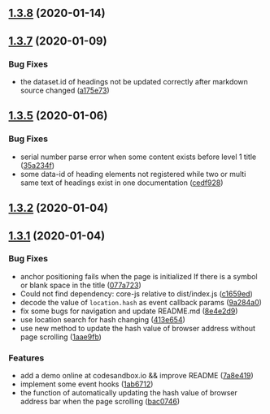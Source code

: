 <a name="1.3.8"></a>
## [1.3.8](https://github.com/parksben/markdown-navbar/compare/1.3.7...v1.3.8) (2020-01-14)



<a name="1.3.7"></a>
## [1.3.7](https://github.com/parksben/markdown-navbar/compare/1.3.5...1.3.7) (2020-01-09)


### Bug Fixes

* the dataset.id of headings not be updated correctly after markdown source changed ([a175e73](https://github.com/parksben/markdown-navbar/commit/a175e73))



<a name="1.3.5"></a>
## [1.3.5](https://github.com/parksben/markdown-navbar/compare/1.3.2...1.3.5) (2020-01-06)


### Bug Fixes

* serial number parse error when some content exists before level 1 title ([35a234f](https://github.com/parksben/markdown-navbar/commit/35a234f))
* some data-id of heading elements not registered while two or multi same text of headings exist in one documentation ([cedf928](https://github.com/parksben/markdown-navbar/commit/cedf928))



<a name="1.3.2"></a>
## [1.3.2](https://github.com/parksben/markdown-navbar/compare/v1.3.1...1.3.2) (2020-01-04)



<a name="1.3.1"></a>
## [1.3.1](https://github.com/parksben/markdown-navbar/compare/8e4e2d9...v1.3.1) (2020-01-04)


### Bug Fixes

* anchor positioning fails when the page is initialized If there is a symbol or blank space in the title ([077a723](https://github.com/parksben/markdown-navbar/commit/077a723))
* Could not find dependency: core-js relative to dist/index.js ([c1659ed](https://github.com/parksben/markdown-navbar/commit/c1659ed))
* decode the value of `location.hash` as event callback params ([9a284a0](https://github.com/parksben/markdown-navbar/commit/9a284a0))
* fix some bugs for navigation and update README.md ([8e4e2d9](https://github.com/parksben/markdown-navbar/commit/8e4e2d9))
* use location search for hash changing ([413e654](https://github.com/parksben/markdown-navbar/commit/413e654))
* use new method to update the hash value of browser address without page scrolling ([1aae9fb](https://github.com/parksben/markdown-navbar/commit/1aae9fb))


### Features

* add a demo online at codesandbox.io && improve README ([7a8e419](https://github.com/parksben/markdown-navbar/commit/7a8e419))
* implement some event hooks ([1ab6712](https://github.com/parksben/markdown-navbar/commit/1ab6712))
* the function of automatically updating the hash value of browser address bar when the page scrolling ([bac0746](https://github.com/parksben/markdown-navbar/commit/bac0746))



